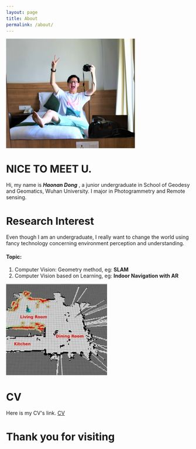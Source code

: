 ```yaml
---
layout: page
title: About
permalink: /about/
---
```


<img src="https://github.com/haonan-dong/haonan-dong.github.io/raw/master/assets/img/about me/me.JPG" height="300" align="center" />

# NICE TO MEET U. 
Hi, my name is    ***Haonan Dong***  , a junior undergraduate in School of Geodesy and Geomatics, Wuhan University. I major in Photogrammetry and Remote sensing.

# Research Interest
Even though I am an undergraduate, I really want to change the world using fancy technology concerning environment perception and understanding.

#### Topic:
1. Computer Vision: Geometry method, eg: **SLAM**
2. Computer Vision based on Learning, eg: **Indoor Navigation with AR**


<img src="https://github.com/haonan-dong/haonan-dong.github.io/raw/master/assets/img/about me/slam.jpeg" height="250" />

# CV
Here is my CV's link.
[CV](https://github.com/haonan-dong/haonan-dong.github.io/blob/master/assets/files/CV.pdf)


# Thank you for visiting
